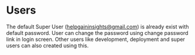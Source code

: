 # Users
The default Super User (helpgaininsights@gmail.com) is already exist with default password. User can change the password using change password link in login screen. Other users like development, deployment and super users can also created using this.
